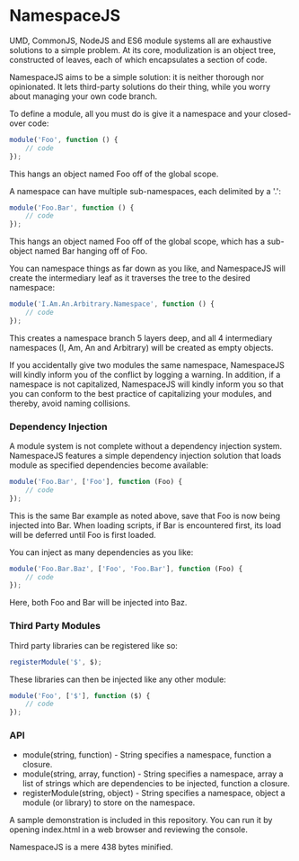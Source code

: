 NamespaceJS
===========

UMD, CommonJS, NodeJS and ES6 module systems all are exhaustive solutions to a simple problem. At its core, modulization is an object tree, constructed of leaves, each of which encapsulates a section of code.

NamespaceJS aims to be a simple solution: it is neither thorough nor opinionated. It lets third-party solutions do their thing, while you worry about managing your own code branch.

To define a module, all you must do is give it a namespace and your closed-over code:

```javascript
module('Foo', function () {
    // code
});
```

This hangs an object named Foo off of the global scope.

A namespace can have multiple sub-namespaces, each delimited by a '.':

```javascript
module('Foo.Bar', function () {
    // code
});
```

This hangs an object named Foo off of the global scope, which has a sub-object named Bar hanging off of Foo.

You can namespace things as far down as you like, and NamespaceJS will create the intermediary leaf as it traverses the tree to the desired namespace:

```javascript
module('I.Am.An.Arbitrary.Namespace', function () {
    // code 
});
```

This creates a namespace branch 5 layers deep, and all 4 intermediary namespaces (I, Am, An and Arbitrary) will be created as empty objects.

If you accidentally give two modules the same namespace, NamespaceJS will kindly inform you of the conflict by logging a warning. In addition, if a namespace is not capitalized, NamespaceJS will kindly inform you so that you can conform to the best practice of capitalizing your modules, and thereby, avoid naming collisions.

### Dependency Injection

A module system is not complete without a dependency injection system. NamespaceJS features a simple dependency injection solution that loads module as specified dependencies become available:

```javascript
module('Foo.Bar', ['Foo'], function (Foo) {
    // code
});
```

This is the same Bar example as noted above, save that Foo is now being injected into Bar. When loading scripts, if Bar is encountered first, its load will be deferred until Foo is first loaded.

You can inject as many dependencies as you like:

```javascript
module('Foo.Bar.Baz', ['Foo', 'Foo.Bar'], function (Foo) {
    // code
});
```

Here, both Foo and Bar will be injected into Baz.

### Third Party Modules

Third party libraries can be registered like so:

```javascript
registerModule('$', $);
```

These libraries can then be injected like any other module:

```javascript
module('Foo', ['$'], function ($) {
    // code
});
```

### API

* module(string, function) - String specifies a namespace, function a closure.
* module(string, array, function) - String specifies a namespace, array a list of strings which are dependencies to be injected, function a closure.
* registerModule(string, object) - String specifies a namespace, object a module (or library) to store on the namespace.

A sample demonstration is included in this repository. You can run it by opening index.html in a web browser and reviewing the console.

NamespaceJS is a mere 438 bytes minified.
